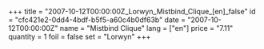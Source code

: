 +++
title = "2007-10-12T00:00:00Z_Lorwyn_Mistbind_Clique_[en]_false"
id = "cfc421e2-0dd4-4bdf-b5f5-a60c4b0df63b"
date = "2007-10-12T00:00:00Z"
name = "Mistbind Clique"
lang = ["en"]
price = "7.11"
quantity = 1
foil = false
set = "Lorwyn"
+++
